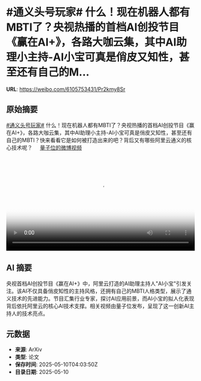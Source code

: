# #通义头号玩家# 什么！现在机器人都有MBTI了？央视热播的首档AI创投节目《赢在AI+》，各路大咖云集，其中AI助理小主持-AI小宝可真是俏皮又知性，甚至还有自己的M...

**URL**: https://weibo.com/6105753431/Pr2kmy8Sr

## 原始摘要

<a href="https://m.weibo.cn/search?containerid=231522type%3D1%26t%3D10%26q%3D%23%E9%80%9A%E4%B9%89%E5%A4%B4%E5%8F%B7%E7%8E%A9%E5%AE%B6%23&amp;extparam=%23%E9%80%9A%E4%B9%89%E5%A4%B4%E5%8F%B7%E7%8E%A9%E5%AE%B6%23" data-hide=""><span class="surl-text">#通义头号玩家#</span></a> 什么！现在机器人都有MBTI了？央视热播的首档AI创投节目《赢在AI+》，各路大咖云集，其中AI助理小主持-AI小宝可真是俏皮又知性，甚至还有自己的MBTI？快来看看它是如何被打造出来的吧？背后又有哪些阿里云通义的核心技术呢？ <a href="https://video.weibo.com/show?fid=1034:5164434344312898" data-hide=""><span class="url-icon"><img style="width: 1rem;height: 1rem" src="https://h5.sinaimg.cn/upload/2015/09/25/3/timeline_card_small_video_default.png" referrerpolicy="no-referrer"></span><span class="surl-text">量子位的微博视频</span></a> <br clear="both"><div style="clear: both"></div><video controls="controls" poster="https://tvax3.sinaimg.cn/orj480/006Fd7o3ly1i19c884ylij30u01hc77j.jpg" style="width: 100%"><source src="https://f.video.weibocdn.com/o0/ssP8HQ74lx08o6VwQpKM01041201naPq0E010.mp4?label=mp4_720p&amp;template=720x1280.24.0&amp;ori=0&amp;ps=1CwnkDw1GXwCQx&amp;Expires=1746853213&amp;ssig=GuNh7kf9La&amp;KID=unistore,video"><source src="https://f.video.weibocdn.com/o0/8zEobHZRlx08o6VvzORW01041200OEIL0E010.mp4?label=mp4_hd&amp;template=540x960.24.0&amp;ori=0&amp;ps=1CwnkDw1GXwCQx&amp;Expires=1746853213&amp;ssig=oKbn6HmsYW&amp;KID=unistore,video"><source src="https://f.video.weibocdn.com/o0/FfMkRlujlx08o6Vv5xEk01041200sBOw0E010.mp4?label=mp4_ld&amp;template=360x640.24.0&amp;ori=0&amp;ps=1CwnkDw1GXwCQx&amp;Expires=1746853213&amp;ssig=3HidtqyEMp&amp;KID=unistore,video"><p>视频无法显示，请前往<a href="https://video.weibo.com/show?fid=1034%3A5164434344312898" target="_blank" rel="noopener noreferrer">微博视频</a>观看。</p></video>

## AI 摘要

央视首档AI创投节目《赢在AI+》中，阿里云打造的AI助理主持人"AI小宝"引发关注。该AI不仅具备俏皮知性的主持风格，还拥有自己的MBTI人格类型，展示了通义技术的先进能力。节目汇集行业专家，探讨AI应用前景，而AI小宝的拟人化表现背后依托阿里云的核心AI技术支撑。相关视频由量子位发布，呈现了这一创新AI主持人的技术亮点。

## 元数据

- **来源**: ArXiv
- **类型**: 论文
- **保存时间**: 2025-05-10T04:03:50Z
- **目录日期**: 2025-05-10
